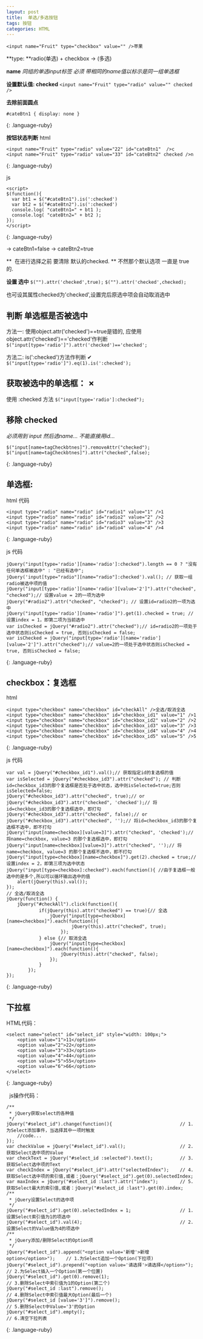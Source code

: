 ```yaml
---
layout: post
title:  单选/多选按钮
tags: 按钮
categories: HTML
---
```


`<input name="Fruit" type="checkbox" value="" />苹果`

**type: **radio(单选) + checkbox → (多选)

**name**
*同组的单选input标签 必须 带相同的name值以标示是同一组单选框*


**设置默认值: checked**
`<input name="Fruit" type="radio" value="" checked />`


**去除前面圆点**
~~~
#cateBtn1 { display: none }
~~~
{: .language-ruby}




**按钮状态判断**
html 
~~~
<input name="Fruit" type="radio" value="22" id="cateBtn1"  />c 
<input name="Fruit" type="radio" value="33" id="cateBtn2" checked />n 
~~~
{: .language-ruby}


js
~~~
<script>
$(function(){   
  var bt1 = $("#cateBtn1").is(':checked')
  var bt2 = $("#cateBtn2").is(':checked')
  console.log( "cateBtn1=" + bt1 );  
  console.log( "cateBtn2=" + bt2 );
});
</script>
~~~
{: .language-ruby}

→ cateBtn1=false
→ cateBtn2=true





**  在进行选择之前 要清除 默认的checked. **
不然那个默认选项 一直是 true 的.



**设置 选中**
`$("").attr('checked',true);`
`$("").attr('checked',checked);`

也可设其属性checked为'checked',设置完后原选中项会自动取消选中




## 判断 单选框是否被选中

方法一:
使用object.attr('checked')==true是错的,
应使用object.attr('checked')=='checked'作判断
`$("input[type='radio']").attr('checked')=='checked';`

方法二:  is(':checked')方法作判断 ✔︎
`$("input[type='radio']").eq(1).is(':checked');`


## 获取被选中的单选框： ✗
使用 :checked 方法
`$("input[type='radio']:checked");`





## 移除 checked
*必须用到 input 然后选name... 不能直接用id...*
~~~
$("input[name=tagCheckbtnes]").removeAttr("checked");  
$("input[name=tagCheckbtnes]").attr("checked",false); 
~~~
{: .language-ruby}









## 单选框:
html 代码
~~~
<input type="radio" name="radio" id="radio1" value="1" />1    
<input type="radio" name="radio" id="radio2" value="2" />2    
<input type="radio" name="radio" id="radio3" value="3" />3    
<input type="radio" name="radio" id="radio4" value="4" />4   
~~~
{: .language-ruby}

js 代码

~~~
jQuery("input[type='radio'][name='radio']:checked").length == 0 ? "没有任何单选框被选中" : "已经有选中";    
jQuery('input[type="radio"][name="radio"]:checked').val(); // 获取一组radio被选中项的值    
jQuery("input[type='radio'][name='radio'][value='2']").attr("checked", "checked");// 设置value = 2的一项为选中    
jQuery("#radio2").attr("checked", "checked"); // 设置id=radio2的一项为选中    
jQuery("input[type='radio'][name='radio']").get(1).checked = true; // 设置index = 1，即第二项为当前选中    
var isChecked = jQuery("#radio2").attr("checked");// id=radio2的一项处于选中状态则isChecked = true, 否则isChecked = false;    
var isChecked = jQuery("input[type='radio'][name='radio'][value='2']").attr("checked");// value=2的一项处于选中状态则isChecked = true, 否则isChecked = false;    
~~~
{: .language-ruby}






## checkbox：复选框
html 
~~~
<input type="checkbox" name="checkbox" id="checkAll" />全选/取消全选    
<input type="checkbox" name="checkbox" id="checkbox_id1" value="1" />1    
<input type="checkbox" name="checkbox" id="checkbox_id2" value="2" />2    
<input type="checkbox" name="checkbox" id="checkbox_id3" value="3" />3    
<input type="checkbox" name="checkbox" id="checkbox_id4" value="4" />4    
<input type="checkbox" name="checkbox" id="checkbox_id5" value="5" />5    
~~~
{: .language-ruby}



js 代码

~~~
var val = jQuery("#checkbox_id1").val();// 获取指定id的复选框的值    
var isSelected = jQuery("#checkbox_id3").attr("checked"); // 判断id=checkbox_id3的那个复选框是否处于选中状态，选中则isSelected=true;否则isSelected=false;    
jQuery("#checkbox_id3").attr("checked", true);// or    
jQuery("#checkbox_id3").attr("checked", 'checked');// 将id=checkbox_id3的那个复选框选中，即打勾    
jQuery("#checkbox_id3").attr("checked", false);// or    
jQuery("#checkbox_id3").attr("checked", '');// 将id=checkbox_id3的那个复选框不选中，即不打勾    
jQuery("input[name=checkbox][value=3]").attr("checked", 'checked');// 将name=checkbox, value=3 的那个复选框选中，即打勾    
jQuery("input[name=checkbox][value=3]").attr("checked", '');// 将name=checkbox, value=3 的那个复选框不选中，即不打勾    
jQuery("input[type=checkbox][name=checkbox]").get(2).checked = true;// 设置index = 2，即第三项为选中状态    
jQuery("input[type=checkbox]:checked").each(function(){ //由于复选框一般选中的是多个,所以可以循环输出选中的值    
    alert(jQuery(this).val());    
});    
// 全选/取消全选    
jQuery(function() {    
    jQuery("#checkAll").click(function(){    
            if(jQuery(this).attr("checked") == true){// 全选    
                jQuery("input[type=checkbox][name=checkbox]").each(function(){    
                        jQuery(this).attr("checked", true);    
                    });    
            } else {// 取消全选    
                jQuery("input[type=checkbox][name=checkbox]").each(function(){    
                    jQuery(this).attr("checked", false);    
                });    
            }    
        });    
});    
~~~
{: .language-ruby}



## 下拉框
HTML代码：
~~~
<select name="select" id="select_id" style="width: 100px;">    
    <option value="1">11</option>    
    <option value="2">22</option>    
    <option value="3">33</option>    
    <option value="4">44</option>    
    <option value="5">55</option>    
    <option value="6">66</option>    
</select>   
~~~
{: .language-ruby}




  js操作代码：
~~~
/**  
 * jQuery获取select的各种值  
 */    
jQuery("#select_id").change(function(){                         // 1.为Select添加事件，当选择其中一项时触发     
    //code...    
});    
var checkValue = jQuery("#select_id").val();                    // 2.获取Select选中项的Value    
var checkText = jQuery("#select_id :selected").text();          // 3.获取Select选中项的Text     
var checkIndex = jQuery("#select_id").attr("selectedIndex");    // 4.获取Select选中项的索引值,或者：jQuery("#select_id").get(0).selectedIndex;    
var maxIndex = jQuery("#select_id :last").attr("index");        // 5.获取Select最大的索引值,或者：jQuery("#select_id :last").get(0).index;    
/**  
 * jQuery设置Select的选中项  
 */    
jQuery("#select_id").get(0).selectedIndex = 1;                  // 1.设置Select索引值为1的项选中    
jQuery("#select_id").val(4);                                    // 2.设置Select的Value值为4的项选中    
/**  
 * jQuery添加/删除Select的Option项  
 */    
jQuery("#select_id").append("<option value='新增'>新增option</option>");    // 1.为Select追加一个Option(下拉项)     
jQuery("#select_id").prepend("<option value='请选择'>请选择</option>");   // 2.为Select插入一个Option(第一个位置)    
jQuery("#select_id").get(0).remove(1);                                      // 3.删除Select中索引值为1的Option(第二个)    
jQuery("#select_id :last").remove();                                        // 4.删除Select中索引值最大Option(最后一个)     
jQuery("#select_id [value='3']").remove();                                  // 5.删除Select中Value='3'的Option     
jQuery("#select_id").empty();                                               // 6.清空下拉列表    
~~~
{: .language-ruby}






